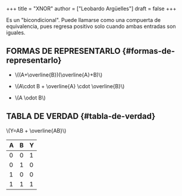 +++
title = "XNOR"
author = ["Leobardo Argüelles"]
draft = false
+++

Es un "bicondicional". Puede llamarse como una compuerta de equivalencia,
pues regresa positivo solo cuando ambas entradas son iguales.


## FORMAS DE REPRESENTARLO {#formas-de-representarlo}

-   \\((A+\overline{B})(\overline{A}+B)\\)

-   \\(A\cdot B + \overline{A} \cdot \overline{B}\\)

-   \\(A \odot B\\)


## TABLA DE VERDAD {#tabla-de-verdad}

\\(Y=AB + \overline{AB}\\)

| A | B | Y |
|---|---|---|
| 0 | 0 | 1 |
| 0 | 1 | 0 |
| 1 | 0 | 0 |
| 1 | 1 | 1 |
